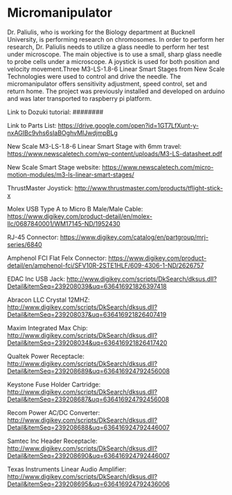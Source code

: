 # Micromanipulator
Dr. Paliulis, who is working for the Biology department at Bucknell University, is performing research on chromosomes. 
In order to perform her research, Dr. Paliulis needs to utilize a glass needle to perform her test under microscope. The main objective is to use a small, sharp glass needle to probe cells under a microscope. A joystick is used for both position and velocity movement.Three M3-LS-1.8-6 Linear Smart Stages from New Scale Technologies were used to control and drive the needle. The micromanipulator offers sensitivity adjustment, speed control, set and return home. The project was previously installed and developed on arduino and was later
transported to raspberry pi platform. 

Link to Dozuki tutorial: ########

Link to Parts List: 
https://drive.google.com/open?id=1GT7LfXunt-y-nxAGIBc9vhs6sIaBOghvMIJwdjmpBLg

New Scale M3-LS-1.8-6 Linear Smart Stage with 6mm travel: 
https://www.newscaletech.com/wp-content/uploads/M3-LS-datasheet.pdf

New Scale Smart Stage website: 
https://www.newscaletech.com/micro-motion-modules/m3-ls-linear-smart-stages/

ThrustMaster Joystick: 
http://www.thrustmaster.com/products/tflight-stick-x

Molex USB Type A to Micro B Male/Male Cable: 
https://www.digikey.com/product-detail/en/molex-llc/0687840001/WM17145-ND/1952430

RJ-45 Connector:
https://www.digikey.com/catalog/en/partgroup/mrj-series/6840

Amphenol FCI Flat Felx Connector: 
https://www.digikey.com/product-detail/en/amphenol-fci/SFV10R-2STE1HLF/609-4306-1-ND/2626757

EDAC Inc USB Jack: 
http://www.digikey.com/scripts/DkSearch/dksus.dll?Detail&itemSeq=239208039&uq=636416921826397418

Abracon LLC Crystal 12MHZ: 
http://www.digikey.com/scripts/DkSearch/dksus.dll?Detail&itemSeq=239208037&uq=636416921826407419

Maxim Integrated Max Chip:
http://www.digikey.com/scripts/DkSearch/dksus.dll?Detail&itemSeq=239208034&uq=636416921826417420

Qualtek Power Receptacle:
http://www.digikey.com/scripts/DkSearch/dksus.dll?Detail&itemSeq=239208689&uq=636416924792456008

Keystone Fuse Holder Cartridge:
http://www.digikey.com/scripts/DkSearch/dksus.dll?Detail&itemSeq=239208687&uq=636416924792456008

Recom Power AC/DC Converter:
http://www.digikey.com/scripts/DkSearch/dksus.dll?Detail&itemSeq=239208688&uq=636416924792446007

Samtec Inc Header Receptacle: 
http://www.digikey.com/scripts/DkSearch/dksus.dll?Detail&itemSeq=239208690&uq=636416924792446007

Texas Instruments Linear Audio Amplifier:
http://www.digikey.com/scripts/DkSearch/dksus.dll?Detail&itemSeq=239208695&uq=636416924792436006

